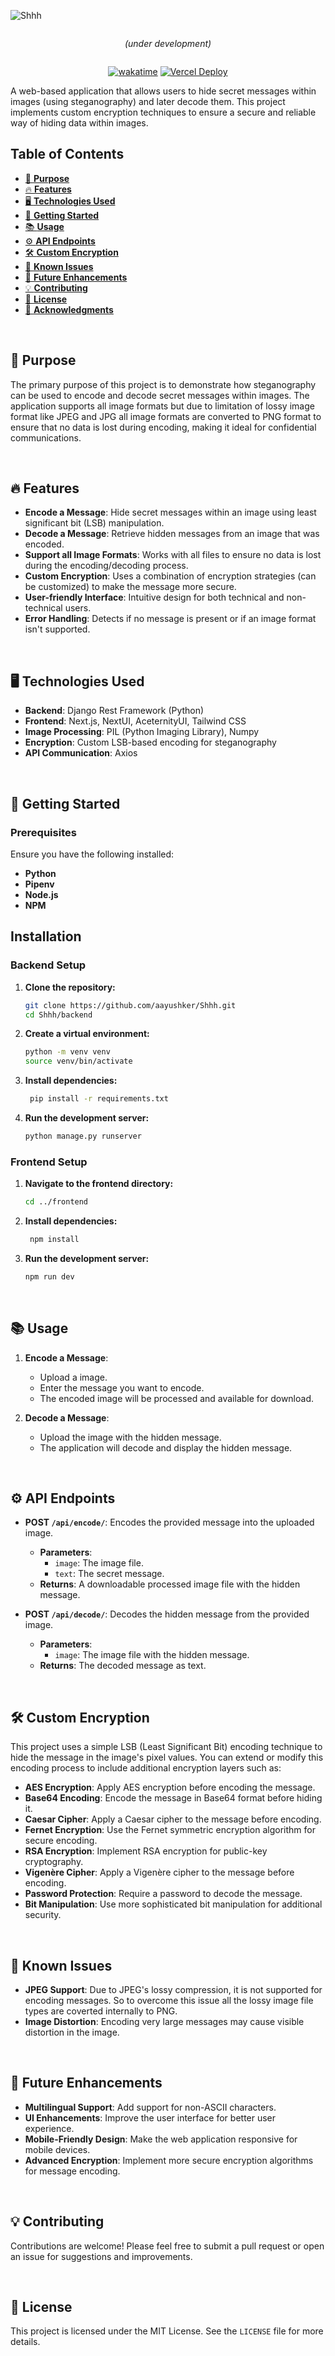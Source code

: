 ![Shhh](https://socialify.git.ci/aayushker/Shhh/image?description=1&name=1&owner=1&pattern=Brick%20Wall&theme=Auto)
<div align="center" style="display: flex; flex-direction: column; align-items: center;">

*(under development)*

[![wakatime](https://wakatime.com/badge/user/018dccea-572d-4bff-b35f-74753ebb999c/project/b13b39a4-8233-4fb0-953e-d48c86cacf73.svg)]()
[![Vercel Deploy](https://deploy-badge.vercel.app/vercel/letsfoody)](https://shhh-apc.vercel.app)

</div>
A web-based application that allows users to hide secret messages within images (using steganography) and later decode them. This project implements custom encryption techniques to ensure a secure and reliable way of hiding data within images.

## Table of Contents

  - [📜 **Purpose**](#-purpose)
  - [🔥 **Features**](#-features)
  - [🖥️ **Technologies Used**](#️-technologies-used)
  - [🚀 **Getting Started**](#-getting-started)
  - [📚 **Usage**](#-usage)
  - [⚙️ **API Endpoints**](#️-api-endpoints)
  - [🛠️ **Custom Encryption**](#️-custom-encryption)
  - [🐛 **Known Issues**](#-known-issues)
  - [📝 **Future Enhancements**](#-future-enhancements)
  - [💡 **Contributing**](#-contributing)
  - [📄 **License**](#-license)
  - [🤝 **Acknowledgments**](#-acknowledgments)

<br />

## 📜 **Purpose**

The primary purpose of this project is to demonstrate how steganography can be used to encode and decode secret messages within images. The application supports all image formats but due to limitation of lossy image format like JPEG and JPG all image formats are converted to PNG format to ensure that no data is lost during encoding, making it ideal for confidential communications.

<br />

## 🔥 **Features**

- **Encode a Message**: Hide secret messages within an image using least significant bit (LSB) manipulation.
- **Decode a Message**: Retrieve hidden messages from an image that was encoded.
- **Support all Image Formats**: Works with all files to ensure no data is lost during the encoding/decoding process.
- **Custom Encryption**: Uses a combination of encryption strategies (can be customized) to make the message more secure.
- **User-friendly Interface**: Intuitive design for both technical and non-technical users.
- **Error Handling**: Detects if no message is present or if an image format isn't supported.

<br />

## 🖥️ **Technologies Used**

- **Backend**: Django Rest Framework (Python)
- **Frontend**: Next.js, NextUI, AceternityUI, Tailwind CSS
- **Image Processing**: PIL (Python Imaging Library), Numpy
- **Encryption**: Custom LSB-based encoding for steganography
- **API Communication**: Axios

<br />

## 🚀 **Getting Started**

### Prerequisites

Ensure you have the following installed:

- **Python**
- **Pipenv**
- **Node.js**
- **NPM**

## Installation

### Backend Setup
1. **Clone the repository:**
   ```bash
   git clone https://github.com/aayushker/Shhh.git
   cd Shhh/backend
2. **Create a virtual environment:**
   ```bash
   python -m venv venv
   source venv/bin/activate
3. **Install dependencies:**
   ```bash
    pip install -r requirements.txt
4. **Run the development server:**
    ```bash
    python manage.py runserver
### Frontend Setup
1. **Navigate to the frontend directory:**
   ```bash
   cd ../frontend
2. **Install dependencies:**
   ```bash
    npm install
3. **Run the development server:**
    ```bash
    npm run dev

<br />

## 📚 **Usage**

1. **Encode a Message**:
    - Upload a image.
    - Enter the message you want to encode.
    - The encoded image will be processed and available for download.

2. **Decode a Message**:
    - Upload the image with the hidden message.
    - The application will decode and display the hidden message.

<br />

## ⚙️ **API Endpoints**

- **POST `/api/encode/`**: Encodes the provided message into the uploaded image.
    - **Parameters**:
        - `image`: The image file.
        - `text`: The secret message.
    - **Returns**: A downloadable processed image file with the hidden message.

- **POST `/api/decode/`**: Decodes the hidden message from the provided image.
    - **Parameters**:
        - `image`: The image file with the hidden message.
    - **Returns**: The decoded message as text.

<br />

## 🛠️ **Custom Encryption**

This project uses a simple LSB (Least Significant Bit) encoding technique to hide the message in the image's pixel values. You can extend or modify this encoding process to include additional encryption layers such as:

- **AES Encryption**: Apply AES encryption before encoding the message.
- **Base64 Encoding**: Encode the message in Base64 format before hiding it.
- **Caesar Cipher**: Apply a Caesar cipher to the message before encoding.
- **Fernet Encryption**: Use the Fernet symmetric encryption algorithm for secure encoding.
- **RSA Encryption**: Implement RSA encryption for public-key cryptography.
- **Vigenère Cipher**: Apply a Vigenère cipher to the message before encoding.
- **Password Protection**: Require a password to decode the message.
- **Bit Manipulation**: Use more sophisticated bit manipulation for additional security.

<br />

## 🐛 **Known Issues**

- **JPEG Support**: Due to JPEG's lossy compression, it is not supported for encoding messages. So to overcome this issue all the lossy image file types are coverted internally to PNG.
- **Image Distortion**: Encoding very large messages may cause visible distortion in the image.
  
<br />

## 📝 **Future Enhancements**

- **Multilingual Support**: Add support for non-ASCII characters.
- **UI Enhancements**: Improve the user interface for better user experience.
- **Mobile-Friendly Design**: Make the web application responsive for mobile devices.
- **Advanced Encryption**: Implement more secure encryption algorithms for message encoding.

<br />

<!-- 
## 🎨 **Screenshots**

(Placeholder for screenshots of the encoding and decoding interface)

--- -->

## 💡 **Contributing**

Contributions are welcome! Please feel free to submit a pull request or open an issue for suggestions and improvements.

<br />

## 📄 **License**

This project is licensed under the MIT License. See the `LICENSE` file for more details.
